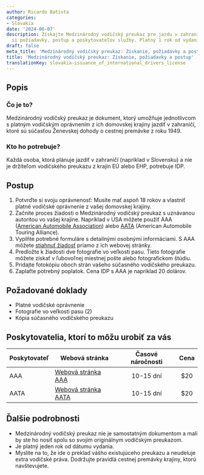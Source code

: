 ```yaml
---
author: Ricardo Batista
categories:
- Slovakia
date: '2024-06-07'
description: Získajte Medzinárodný vodičský preukaz pre jazdu v zahraničí. Pozrite
  si požiadavky, postup a poskytovateľov služby. Platný 1 rok od vydania.
draft: false
meta_title: 'Medzinárodný vodičský preukaz: Získanie, požiadavky a postup'
title: 'Medzinárodný vodičský preukaz: Získanie, požiadavky a postup'
translationKey: slovakia-issuance_of_international_drivers_license
---
```



## Popis
### Čo je to?
Medzinárodný vodičský preukaz je dokument, ktorý umožňuje jednotlivcom s platným vodičským oprávnením z ich domovskej krajiny jazdiť v zahraničí, ktoré sú súčasťou Ženevskej dohody o cestnej premávke z roku 1949.
### Kto ho potrebuje?
Každá osoba, ktorá plánuje jazdiť v zahraničí (napríklad v Slovensku) a nie je držiteľom vodičského preukazu z krajín EÚ alebo EHP, potrebuje IDP.

## Postup
1. Potvrďte si svoju oprávnenosť: Musíte mať aspoň 18 rokov a vlastniť platné vodičské oprávnenie z vašej domovskej krajiny.
2. Začnite proces žiadosti o Medzinárodný vodičský preukaz s uznávanou autoritou vo vašej krajine. Napríklad v USA môžete použiť AAA ([American Automobile Association](https://www.aaa.com/vacation/idpf.html)) alebo [AATA](https://aataidp.com/) (American Automobile Touring Alliance).
3. Vyplňte potrebné formuláre s detailnými osobnými informáciami. S AAA môžete [stiahnuť žiadosť](https://www.aaa.com/vacation/idpapplications.html) priamo z ich webovej stránky.
4. Predložte k žiadosti dve fotografie vo veľkosti pasu. Tieto fotografie môžete získať v ľubovoľnej miestnej pošte alebo fotografickom štúdiu.
5. Pridajte fotokópiu oboch strán vašeho súčasného vodičského preukazu.
6. Zaplaťte potrebný poplatok. Cena IDP s AAA je napríklad 20 dolárov.

## Požadované doklady
- Platné vodičské oprávnenie
- Fotografie vo veľkosti pasu (2)
- Kópia súčasného vodičského preukazu

## Poskytovatelia, ktorí to môžu urobiť za vás

| Poskytovateľ   |     Webová stránka     |     Časové náročnosti    |       Cena      |
| --------------- | --------------- |  :-------------: | :-------------: |
| AAA             |  [Webová stránka AAA](https://www.aaa.com/vacation/idpf.html) |      10-15 dní      |        $20       |
| AATA             |  [Webová stránka AATA](https://aataidp.com/)       |      10-15 dní      |        $20       |

## Ďalšie podrobnosti
- Medzinárodný vodičský preukaz nie je samostatným dokumentom a mali by ste ho nosiť spolu so svojím originálnym vodičským preukazom.
- Je platný jeden rok od dátumu vydania.
- Myslite na to, že ide o preklad vášho existujúceho preukazu a neudeluje extra vodičské práva. Dodržujte pravidlá cestnej premávky krajiny, ktorú navštevujete.